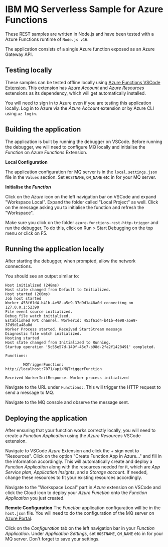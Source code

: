 # IBM MQ Serverless Sample for Azure Functions
These REST samples are written in Node.js and have been tested with a Azure Functions runtime of `Node.js v16`.

The application consists of a single Azure function exposed as an Azure Gateway API. 

## Testing locally 
These samples can be tested offline locally using [Azure Functions VSCode Extension](https://marketplace.visualstudio.com/items?itemName=ms-azuretools.vscode-azurefunctions). This extension has *Azure Account* and *Azure Resources* extensions as its dependency, which will get automatically installed. 

You will need to sign in to Azure even if you are testing this application locally. Log in to Azure via the *Azure Account* extension or by Azure CLI using `az login`.

## Building the application
The application is built by running the debugger on VSCode. Before running the debugger, we will need to configure MQ locally and initialise the *Function* on *Azure Functions* Extension.

**Local Configuration**

The application configuration for MQ server is in the `local.settings.json` file in the `Values` section. Set `HOSTNAME`, `QM_NAME` etc in for your MQ server.

**Initialise the *Function***

Click on the *Azure* icon on the left navigation bar on VSCode and expand "Workspace Local". Expand the folder called "Local Project" as well. Click on the message asking you to initialise the function and refresh the "Workspace".

Make sure you click on the folder `azure-functions-rest-http-trigger` and run the debugger. To do this, click on Run > Start Debugging on the top menu or click on F5. 

## Running the application locally
After starting the debugger, when prompted, allow the network connections. 

You should see an output similar to:
````
Host initialized (248ms)
Host state changed from Default to Initialized.
Host started (266ms)
Job host started
Worker 453f61d4-b41b-4e98-a5e9-37d9d1a48a0d connecting on 127.0.0.1:52390
File event source initialized.
Debug file watch initialized.
Established RPC channel. WorkerId: 453f61d4-b41b-4e98-a5e9-37d9d1a48a0d
Worker Process started. Received StartStream message
Diagnostic file watch initialized.
Hosting started
Host state changed from Initialized to Running.
Startup operation '5c55e57d-149f-45c7-b98d-2fa2f1428491' completed.

Functions:

        MQTriggerFunction:  http://localhost:7071/api/MQTriggerFunction

Received WorkerInitResponse. Worker process initialized
````

Navigate to the URL under `Functions:`. This will trigger the HTTP request to send a message to MQ. 

Navigate to the MQ console and observe the message sent. 

## Deploying the application

After ensuring that your function works correctly locally, you will need to create a *Function Application* using the *Azure Resources* VSCode extension. 

Navigate to VSCode *Azure* Extension and click the + sign next to "Resources". Click on the option "Create Function App in Azure..." and fill in the information accordingly. This will automatically create and deploy a *Function Application* along with the resources needed for it, which are *App Service plan*, *Application Insights*, and a *Storage account*. If needed, change these resources to fit your existing resources accordingly. 

Navigate to the "Workspace Local" part in *Azure* extension on VSCode and click the Cloud icon to deploy your *Azure Function* onto the *Function Application* you just created. 

**Remote Configuration**
The *Function* application configuration will be in the `host.json` file. You will need to do the configuration of the MQ server on [Azure Portal](https://portal.azure.com/#home).

Click on the *Configuration* tab on the left navigation bar in your *Function Application*. Under *Application Settings*, set `HOSTNAME`, `QM_NAME` etc in for your MQ server. Don't forget to save your settings. 
